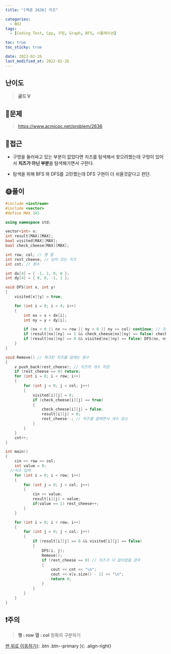 ```yaml
---
title: "[백준 2636] 치즈"

categories:
  - BOJ
tags:
  - [Coding Test, Cpp, 구현, Graph, BFS, 시뮬레이션]

toc: true
toc_sticky: true

date: 2022-02-26
last_modified_at: 2022-02-26
---
```


## 난이도

> **골드 V**

## 📜문제

> <https://www.acmicpc.net/problem/2636>

## 🔎접근

- 구멍을 둘러싸고 있는 부분이 없었다면 치즈를 탐색해서 찾으려했는데 구멍이 있어서 **치즈가 아닌 부분**을 탐색해가면서 구한다.

- 탐색을 위해 BFS 와 DFS를 고민했는데 DFS 구현이 더 쉬울것같다고 판단.

## 🌞풀이

```c++
#include <iostream>
#include <vector>
#define MAX 101

using namespace std;

vector<int> v;
int result[MAX][MAX];
bool visited[MAX][MAX];
bool check_cheese[MAX][MAX];

int row, col; // 행 열
int rest_cheese; // 남아 있는 치즈
int cnt; // 횟수

int dx[4] = { -1, 1, 0, 0 };
int dy[4] = { 0, 0, -1, 1 };

void DFS(int x, int y)
{
	visited[x][y] = true;

	for (int i = 0; i < 4; i++)
	{
		int nx = x + dx[i];
		int ny = y + dy[i];

		if (nx < 0 || nx >= row || ny < 0 || ny >= col) continue; // 좌표를 벗어난경우
		if (result[nx][ny] == 1 && check_cheese[nx][ny] == false) check_cheese[nx][ny] = true; // check될 치즈
		if (result[nx][ny] == 0 && visited[nx][ny] == false) DFS(nx, ny);
	}
}

void Remove() // 체크된 치즈를 없애는 함수
{
	v.push_back(rest_cheese); // 치즈의 개수 저장
	if (rest_cheese == 0) return;
	for (int i = 0; i < row; i++)
	{
		for (int j = 0; j < col; j++)
		{
			visited[i][j] = 0;
			if (check_cheese[i][j] == true)
			{
				check_cheese[i][j] = false;
				result[i][j] = 0;
				rest_cheese--; // 치즈를 없애면서 개수 감소
			}
		}
	}
	cnt++;
}

int main()
{
	cin >> row >> col;
	int value = 0;
  //치즈 입력
	for (int i = 0; i < row; i++)
	{
		for (int j = 0; j < col; j++)
		{
			cin >> value;
			result[i][j] = value;
			if(value == 1) rest_cheese++;
		}
	}

	for (int i = 0; i < row; i++)
	{
		for (int j = 0; j < col; j++)
		{
			if (result[i][j] == 0 && visited[i][j] == false)
			{
				DFS(i, j);
				Remove();
				if (rest_cheese == 0) // 치즈가 다 없어졌을 경우
				{
					cout << cnt << "\n";
					cout << v[v.size() - 1] << "\n";
					return 0;
				}
			}
		}
	}
}
```

## ❗주의

> **행 : row** **열 : col** 정확히 구분하기

[맨 위로 이동하기](#){: .btn .btn--primary }{: .align-right}
